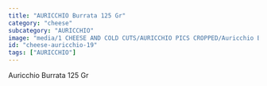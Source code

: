 ```yaml
---
title: "AURICCHIO Burrata 125 Gr"
category: "cheese"
subcategory: "AURICCHIO"
image: "media/1 CHEESE AND COLD CUTS/AURICCHIO PICS CROPPED/Auricchio BURRATA 125 gr.jpg"
id: "cheese-auricchio-19"
tags: ["AURICCHIO"]
---
```


Auricchio Burrata 125 Gr
